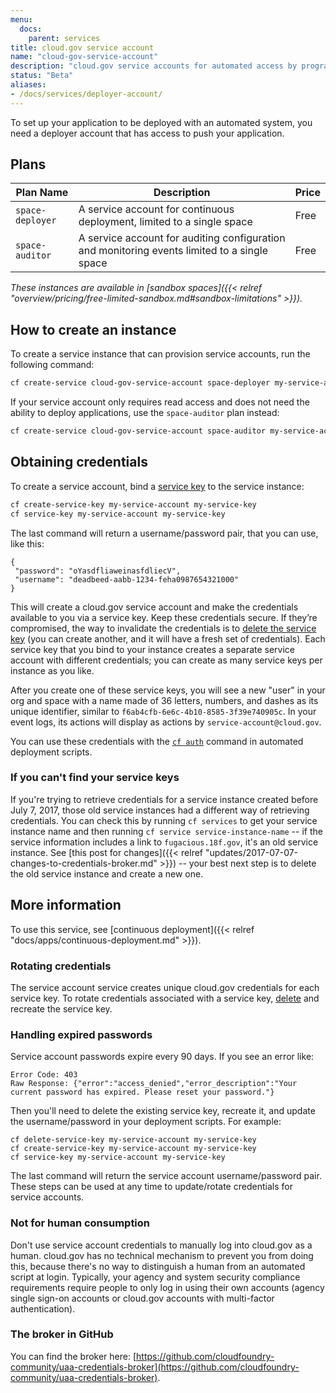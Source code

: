 ```yaml
---
menu:
  docs:
    parent: services
title: cloud.gov service account
name: "cloud-gov-service-account"
description: "cloud.gov service accounts for automated access by programs"
status: "Beta"
aliases:
- /docs/services/deployer-account/
---
```


To set up your application to be deployed with an automated system, you need a deployer account that has access to push your application.

## Plans

Plan Name | Description | Price
--------- | ----------- | -----
`space-deployer` | A service account for continuous deployment, limited to a single space | Free
`space-auditor` | A service account for auditing configuration and monitoring events limited to a single space | Free

*These instances are available in [sandbox spaces]({{< relref "overview/pricing/free-limited-sandbox.md#sandbox-limitations" >}}).*

## How to create an instance

To create a service instance that can provision service accounts, run the following command:

```bash
cf create-service cloud-gov-service-account space-deployer my-service-account
```

If your service account only requires read access and does not need the ability to deploy applications, use the `space-auditor` plan instead:

```bash
cf create-service cloud-gov-service-account space-auditor my-service-account
```

## Obtaining credentials

To create a service account, bind a [service key](https://docs.cloudfoundry.org/devguide/services/service-keys.html) to the service instance:

```bash
cf create-service-key my-service-account my-service-key
cf service-key my-service-account my-service-key
```

The last command will return a username/password pair, that you can use, like this:

```
{
 "password": "oYasdfliaweinasfdliecV",
 "username": "deadbeed-aabb-1234-feha0987654321000"
}
```

This will create a cloud.gov service account and make the credentials available to you via a service key. Keep these credentials secure. If they’re compromised, the way to invalidate the credentials is to [delete the service key](https://docs.cloudfoundry.org/devguide/services/service-keys.html#delete) (you can create another, and it will have a fresh set of credentials). Each service key that you bind to your instance creates a separate service account with different credentials; you can create as many service keys per instance as you like. <!-- this advice should match on /docs/services/cloud-gov-service-account/ + /docs/services/cloud-gov-identity-provider/ -->

After you create one of these service keys, you will see a new "user" in your org and space with a name made of 36 letters, numbers, and dashes as its unique identifier, similar to `f6ab4cfb-6e6c-4b10-8585-3f39e740905c`. In your event logs, its actions will display as actions by `service-account@cloud.gov`.

You can use these credentials with the [`cf auth`](http://cli.cloudfoundry.org/en-US/cf/auth.html) command in automated deployment scripts.


### If you can't find your service keys

<!-- this description matches on cloud-gov-identity-provider.md and cloud-gov-service-account.md -->

If you're trying to retrieve credentials for a service instance created before July 7, 2017, those old service instances had a different way of retrieving credentials. You can check this by running `cf services` to get your service instance name and then running `cf service service-instance-name` -- if the service information includes a link to `fugacious.18f.gov`, it's an old service instance. See [this post for changes]({{< relref "updates/2017-07-07-changes-to-credentials-broker.md" >}}) -- your best next step is to delete the old service instance and create a new one.

## More information

To use this service, see [continuous deployment]({{< relref "docs/apps/continuous-deployment.md" >}}).

### Rotating credentials

The service account service creates unique cloud.gov credentials for each service key. To rotate credentials associated with a service key, [delete](https://docs.cloudfoundry.org/devguide/services/service-keys.html#delete) and recreate the service key.

### Handling expired passwords

Service account passwords expire every 90 days. If you see an error like:

```
Error Code: 403
Raw Response: {"error":"access_denied","error_description":"Your current password has expired. Please reset your password."}
```

Then you'll need to delete the existing service key, recreate it, and update the username/password in your deployment scripts. For example:

```
cf delete-service-key my-service-account my-service-key
cf create-service-key my-service-account my-service-key
cf service-key my-service-account my-service-key
```

The last command will return the service account username/password pair. These steps can be used at any time to update/rotate credentials for service accounts.

### Not for human consumption

Don't use service account credentials to manually log into cloud.gov as a human. cloud.gov has no technical mechanism to prevent you from doing this, because there's no way to distinguish a human from an automated script at login. Typically, your agency and system security compliance requirements require people to only log in using their own accounts (agency single sign-on accounts or cloud.gov accounts with multi-factor authentication).

### The broker in GitHub

You can find the broker here: [https://github.com/cloudfoundry-community/uaa-credentials-broker](https://github.com/cloudfoundry-community/uaa-credentials-broker).
